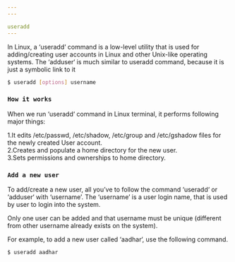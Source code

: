 ```yaml
---
---

useradd
---
```

In Linux, a ‘useradd‘ command is a low-level utility that is used for adding/creating user accounts in Linux and other Unix-like operating systems. The ‘adduser‘ is much similar to useradd command, because it is just a symbolic link to it


~~~ bash
$ useradd [options] username
~~~

<!--more-->

### `How it works`
When we run ‘useradd‘ command in Linux terminal, it performs following major things:

1.It edits /etc/passwd, /etc/shadow, /etc/group and /etc/gshadow files for the newly created User account.<br>
2.Creates and populate a home directory for the new user.<br>
3.Sets permissions and ownerships to home directory.<br>

### `Add a new user`
To add/create a new user, all you’ve to follow the command ‘useradd‘ or ‘adduser‘ with ‘username’. The ‘username’ is a user login name, that is used by user to login into the system.

Only one user can be added and that username must be unique (different from other username already exists on the system).

For example, to add a new user called ‘aadhar‘, use the following command.


~~~ bash
$ useradd aadhar
~~~






